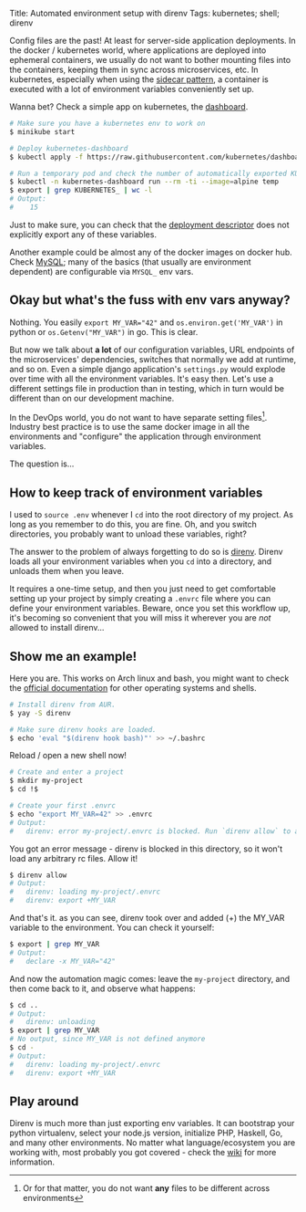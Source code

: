 Title: Automated environment setup with direnv
Tags: kubernetes; shell; direnv

Config  files are  the past!  At least  for  server-side application  deployments. In  the docker  /
kubernetes world, where applications are deployed into ephemeral containers, we usually do not want
to bother mounting files into the containers, keeping them in sync across microservices, etc. In
kubernetes, especially when using the [sidecar pattern][], a container is executed with a lot of
environment variables conveniently set up.

[sidecar pattern]:https://kubernetes.io/blog/2015/06/the-distributed-system-toolkit-patterns/

Wanna bet? Check a simple app on kubernetes, the [dashboard][].

[dashboard]:https://github.com/kubernetes/dashboard "https://github.com/kubernetes/dashboard"

```bash
# Make sure you have a kubernetes env to work on
$ minikube start

# Deploy kubernetes-dashboard
$ kubectl apply -f https://raw.githubusercontent.com/kubernetes/dashboard/v2.0.1/aio/deploy/recommended.yaml

# Run a temporary pod and check the number of automatically exported KUBERNETES_ variables
$ kubectl -n kubernetes-dashboard run --rm -ti --image=alpine temp
$ export | grep KUBERNETES_ | wc -l
# Output:
#    15
```

Just to make sure, you can check that the [deployment descriptor][] does not explicitly export any
of these variables.

[deployment descriptor]:https://raw.githubusercontent.com/kubernetes/dashboard/v2.0.1/aio/deploy/recommended.yaml

Another example could be almost any of the docker images on docker hub. Check [MySQL][MySQL]; many of
the basics (that usually are environment dependent) are configurable via `MYSQL_` env vars.

[MySQL]:https://hub.docker.com/_/mysql/ "https://hub.docker.com/_/mysql/"


## Okay but what's the fuss with env vars anyway?

Nothing. You easily `export MY_VAR="42"` and `os.environ.get('MY_VAR')` in python
or `os.Getenv("MY_VAR")` in go. This is clear.

But now we talk about **a lot** of our configuration variables, URL endpoints of the microservices'
dependencies, switches that normally we add at runtime, and so on. Even a simple django application's
`settings.py` would explode over time with all the environment variables. It's easy then. Let's use
a different settings file in production than in testing, which in turn would be different than on
our development machine.

In the DevOps world, you do not want to have separate setting files[^1]. Industry best practice is
to use the same docker image in all the environments and "configure" the application through
environment variables.

[^1]:Or for that matter, you do not want **any** files to be different across environments

The question is...

## How to keep track of environment variables

I used to `source .env` whenever I `cd` into the root directory of my project. As long as you
remember to do this, you are fine. Oh, and you switch directories, you probably want to unload these
variables, right?

The answer to the problem of always forgetting to do so is [direnv][]. Direnv loads all your
environment variables when you `cd` into a directory, and unloads them when you leave.

It requires a one-time setup, and then you just need to get comfortable setting up your project
by simply creating a `.envrc` file where you can define your environment variables. Beware, once you
set this workflow up, it's becoming so convenient that you will miss it wherever you are _not_
allowed to install direnv...

## Show me an example!

Here you are. This works on Arch linux and bash, you might want to check the [official
documentation][] for other operating systems and shells.

[official documentation]:https://direnv.net/docs/installation.html

```bash
# Install direnv from AUR.
$ yay -S direnv

# Make sure direnv hooks are loaded.
$ echo 'eval "$(direnv hook bash)"' >> ~/.bashrc
```

Reload / open a new shell now!

```bash
# Create and enter a project
$ mkdir my-project
$ cd !$

# Create your first .envrc
$ echo "export MY_VAR=42" >> .envrc
# Output:
#   direnv: error my-project/.envrc is blocked. Run `direnv allow` to approve its content
```

You got an  error message - direnv is blocked  in this directory, so it won't  load any arbitrary rc
files. Allow it!

```bash
$ direnv allow
# Output:
#   direnv: loading my-project/.envrc
#   direnv: export +MY_VAR
```

And that's it. as you can see, direnv took over and added (+) the MY_VAR variable to the
environment. You can check it yourself:

```bash
$ export | grep MY_VAR
# Output:
#   declare -x MY_VAR="42"
```

And now the automation magic comes: leave the `my-project` directory, and then come back to it, and
observe what happens:

```bash
$ cd ..
# Output:
#   direnv: unloading
$ export | grep MY_VAR
# No output, since MY_VAR is not defined anymore
$ cd -
# Output:
#   direnv: loading my-project/.envrc
#   direnv: export +MY_VAR
```

## Play around

Direnv is much more than just exporting env variables. It can bootstrap your python virtualenv,
select your node.js version, initialize PHP, Haskell, Go, and many other environments. No matter
what language/ecosystem you are working with, most probably you got covered - check the [wiki][]
for more information.

[wiki]:https://github.com/direnv/direnv/wiki "https://github.com/direnv/direnv/wiki"


[direnv]:https://direnv.net/ "https://direnv.net/"
